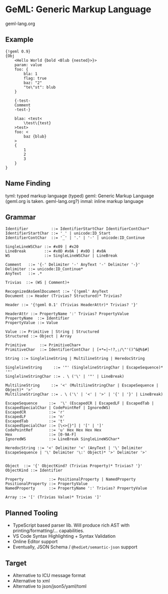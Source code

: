 # GeML: Generic Markup Language

geml-lang.org

## Example

```
{!geml 0.9}
{Obj
    <Hello World {bold <Blub {nested}>}>
    param: value
    foo: {
        bla: 1
        flag: true
        baz: "2"
        "te\"st": blub
    }

    {-test-
    Comment
    -test-}

    blaa: <test<
        \test\{test}
    >test>
    foo: <
        baz {blub}
    >
    {
        1
        2
        3
    }
}
```

## Name Finding

tyml: typed markup language (typed)
geml: Generic Markup Language (geml.org is taken. geml-lang.org?)
inmal: inline markup language

## Grammar

```
Identifier          ::= IdentifierStartChar IdentifierContChar*
IdentifierStartChar ::= '_' | unicode:ID_Start
IdentifierContChar  ::= '_' | '.' | '-' | unicode:ID_Continue

SingleLineWSChar ::= #x09 | #x20
LineBreak        ::= #x0D #x0A | #x0D | #x0A
WS               ::= SingleLineWSChar | LineBreak

Comment   ::= '{-' Delimiter '-' AnyText '-' Delimiter '-}'
Delimiter ::= unicode:ID_Continue*
AnyText   ::= .*

Trivias  ::= (WS | Comment)+

RecognizedAsGemlDocument ::= '{!geml' AnyText
Document ::= Header (Trivias? Structured)* Trivias?

Header ::= '{!geml 0.1' (Trivias HeaderAttr)* Trivias? '}'

HeaderAttr ::= PropertyName ':' Trivias? PropertyValue
PropertyName  ::= Identifier
PropertyValue ::= Value

Value ::= Primitive | String | Structured
Structured ::= Object | Array

Primitive      ::= PrimitiveChar+
PrimitiveChar  ::= IdentifierContChar | [+*=|~!?,;/\"'()^&@%$#]

String ::= SinglelineString | MultilineString | HeredocString

SinglelineString     ::= '"' (SinglelineStringChar | EscapeSequence)* '"'
SinglelineStringChar ::= . \ ('\' | '"' | LineBreak)

MultilineString     ::= '<' (MultilineStringChar | EscapeSequence | Object)* '>'
MultilineStringChar ::= . \ ('\' | '<' | '>' | '{' | '}' | LineBreak)

EscapeSequence     ::=  '\' (EscapedCR | EscapedLF | EscapedTab | EscapedSpecialChar | CodePointRef | IgnoredWS)
EscapedCR          ::= 'r'
EscapedLF          ::= 'n'
EscapedTab         ::= 't'
EscapedSpecialChar ::= [\<>{}"] | '[' | ']'
CodePointRef       ::= 'u' Hex Hex Hex Hex
Hex                ::= [0-9A-F]
IgnoredWS          ::= LineBreak SingleLineWSChar*

HeredocString ::= '<' Delimiter '<' (AnyText | '\' Delimiter EscapeSequence | '\' Delimiter '\:' Object)* '>' Delimiter '>'


Object  ::= '{' ObjectKind? (Trivias Property)* Trivias? '}'
ObjectKind ::= Identifier

Property           ::= PositionalProperty | NamedProperty
PositionalProperty ::= PropertyValue
NamedProperty      ::= PropertyName ':' Trivias? PropertyValue

Array ::= '[' (Trivias Value)* Trivias ']'

```

## Planned Tooling

-   TypeScript based parser lib. Will produce rich AST with printing/formatting/... capabilities.
-   VS Code Syntax Highlighting + Syntax Validation
-   Online Editor support
-   Eventually, JSON Schema / `@hediet/semantic-json` support

## Target

-   Alternative to ICU message format
-   Alternative to xml
-   Alternative to json/json5/yaml/toml
